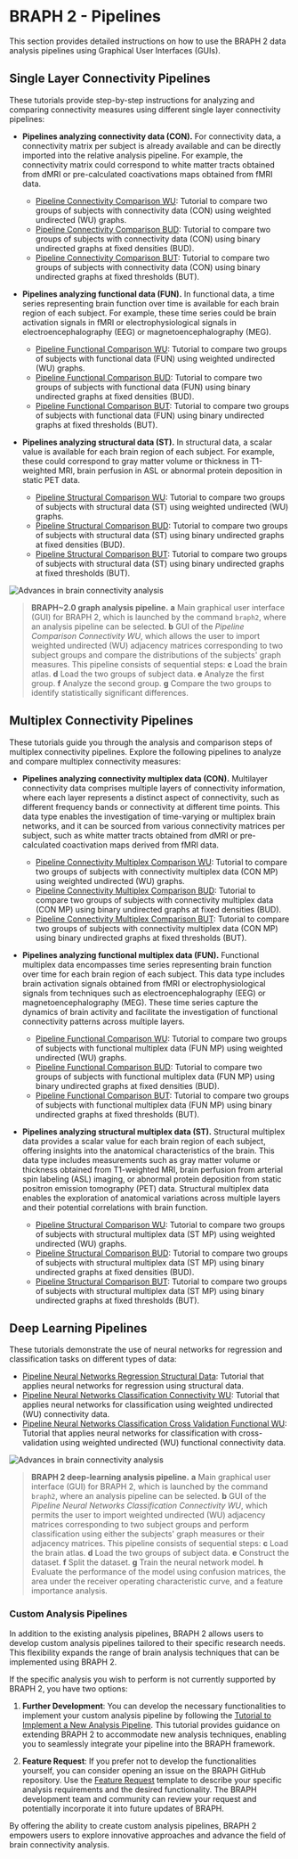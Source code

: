 # BRAPH 2 - Pipelines

This section provides detailed instructions on how to use the BRAPH 2 data analysis pipelines using Graphical User Interfaces (GUIs).

## Single Layer Connectivity Pipelines

These tutorials provide step-by-step instructions for analyzing and comparing connectivity measures using different single layer connectivity pipelines:

- **Pipelines analyzing connectivity data (CON).** For connectivity data, a connectivity matrix per subject is already available and can be directly imported into the relative analysis pipeline. For example, the connectivity matrix could correspond to white matter tracts obtained from dMRI or pre-calculated coactivations maps obtained from fMRI data.
  - [Pipeline Connectivity Comparison WU](tut_a_con_wu): Tutorial to compare two groups of subjects with connectivity data (CON) using weighted undirected (WU) graphs.
  - [Pipeline Connectivity Comparison BUD](tut_a_con_bud): Tutorial to compare two groups of subjects with connectivity data (CON) using binary undirected graphs at fixed densities (BUD).
  - [Pipeline Connectivity Comparison BUT](tut_a_con_but): Tutorial to compare two groups of subjects with connectivity data (CON) using binary undirected graphs at fixed thresholds (BUT).

- **Pipelines analyzing functional data (FUN).** In functional data, a time series representing brain function over time is available for each brain region of each subject. For example, these time series could be brain activation signals in fMRI or electrophysiological signals in electroencephalography (EEG) or magnetoencephalography (MEG). 
  - [Pipeline Functional Comparison WU](tut_a_fun_wu): Tutorial to compare two groups of subjects with functional data (FUN) using weighted undirected (WU) graphs.
  - [Pipeline Functional Comparison BUD](tut_a_fun_bud): Tutorial to compare two groups of subjects with functional data (FUN) using binary undirected graphs at fixed densities (BUD).
  - [Pipeline Functional Comparison BUT](tut_a_fun_but): Tutorial to compare two groups of subjects with functional data (FUN) using binary undirected graphs at fixed thresholds (BUT).

- **Pipelines analyzing structural data (ST).** In structural data, a scalar value is available for each brain region of each subject. For example, these could correspond to gray matter volume or thickness in T1-weighted MRI, brain perfusion in ASL or abnormal protein deposition in static PET data.
  - [Pipeline Structural Comparison WU](tut_a_st_wu): Tutorial to compare two groups of subjects with structural data (ST) using weighted undirected (WU) graphs.
  - [Pipeline Structural Comparison BUD](tut_a_st_bud): Tutorial to compare two groups of subjects with structural data (ST) using binary undirected graphs at fixed densities (BUD).
  - [Pipeline Structural Comparison BUT](tut_a_st_but): Tutorial to compare two groups of subjects with structural data (ST) using binary undirected graphs at fixed thresholds (BUT).

![Advances in brain connectivity analysis](pipeline-graph.png)
> 
> **BRAPH~2.0 graph analysis pipeline.**
> **a** Main graphical user interface (GUI) for BRAPH 2, which is launched by the command `braph2`, where an analysis pipeline can be selected.
> **b** GUI of the *Pipeline Comparison Connectivity WU*, which allows the user to import weighted undirected (WU) adjacency matrices corresponding to two subject groups and compare the distributions of the subjects' graph measures. This pipeline consists of sequential steps: 
> **c** Load the brain atlas.
> **d** Load the two groups of subject data.
> **e** Analyze the first group.
> **f** Analyze the second group.
> **g** Compare the two groups to identify statistically significant differences.

## Multiplex Connectivity Pipelines

These tutorials guide you through the analysis and comparison steps of multiplex connectivity pipelines. Explore the following pipelines to analyze and compare multiplex connectivity measures:

- **Pipelines analyzing connectivity multiplex data (CON).** Multilayer connectivity data comprises multiple layers of connectivity information, where each layer represents a distinct aspect of connectivity, such as different frequency bands or connectivity at different time points. This data type enables the investigation of time-varying or multiplex brain networks, and it can be sourced from various connectivity matrices per subject, such as white matter tracts obtained from dMRI or pre-calculated coactivation maps derived from fMRI data.
  - [Pipeline Connectivity Multiplex Comparison WU](tut_a_mp_con_wu): Tutorial to compare two groups of subjects with connectivity multiplex data (CON MP) using weighted undirected (WU) graphs.
  - [Pipeline Connectivity Multiplex Comparison BUD](tut_a_mp_con_bud): Tutorial to compare two groups of subjects with connectivity multiplex data (CON MP) using binary undirected graphs at fixed densities (BUD).
  - [Pipeline Connectivity Multiplex Comparison BUT](tut_a_mp_con_but): Tutorial to compare two groups of subjects with connectivity multiplex data (CON MP) using binary undirected graphs at fixed thresholds (BUT).

- **Pipelines analyzing functional multiplex data (FUN).** Functional multiplex data encompasses time series representing brain function over time for each brain region of each subject. This data type includes brain activation signals obtained from fMRI or electrophysiological signals from techniques such as electroencephalography (EEG) or magnetoencephalography (MEG). These time series capture the dynamics of brain activity and facilitate the investigation of functional connectivity patterns across multiple layers.
  - [Pipeline Functional Comparison WU](tut_a_mp_fun_wu): Tutorial to compare two groups of subjects with functional multiplex data (FUN MP) using weighted undirected (WU) graphs.
  - [Pipeline Functional Comparison BUD](tut_a_mp_fun_bud): Tutorial to compare two groups of subjects with functional multiplex data (FUN MP) using binary undirected graphs at fixed densities (BUD).
  - [Pipeline Functional Comparison BUT](tut_a_mp_fun_but): Tutorial to compare two groups of subjects with functional multiplex data (FUN MP) using binary undirected graphs at fixed thresholds (BUT).

- **Pipelines analyzing structural multiplex data (ST).** Structural multiplex data provides a scalar value for each brain region of each subject, offering insights into the anatomical characteristics of the brain. This data type includes measurements such as gray matter volume or thickness obtained from T1-weighted MRI, brain perfusion from arterial spin labeling (ASL) imaging, or abnormal protein deposition from static positron emission tomography (PET) data. Structural multiplex data enables the exploration of anatomical variations across multiple layers and their potential correlations with brain function.
  - [Pipeline Structural Comparison WU](tut_a_mp_st_wu): Tutorial to compare two groups of subjects with structural multiplex data (ST MP) using weighted undirected (WU) graphs.
  - [Pipeline Structural Comparison BUD](tut_a_mp_st_bud): Tutorial to compare two groups of subjects with structural multiplex data (ST MP) using binary undirected graphs at fixed densities (BUD).
  - [Pipeline Structural Comparison BUT](tut_a_mp_st_but): Tutorial to compare two groups of subjects with structural multiplex data (ST MP) using binary undirected graphs at fixed thresholds (BUT).

## Deep Learning Pipelines

These tutorials demonstrate the use of neural networks for regression and classification tasks on different types of data:
- [Pipeline Neural Networks Regression Structural Data](tut_nn_reg_st): Tutorial that applies neural networks for regression using structural data.
- [Pipeline Neural Networks Classification Connectivity WU](tut_nn_clss_con_wu): Tutorial that applies neural networks for classification using weighted undirected (WU) connectivity data.
- [Pipeline Neural Networks Classification Cross Validation Functional WU](tut_nn_clss_xval_fun_wu): Tutorial that applies neural networks for classification with cross-validation using weighted undirected (WU) functional connectivity data.

![Advances in brain connectivity analysis](pipeline-nn.png)
> 
> **BRAPH 2 deep-learning analysis pipeline.**
> **a** Main graphical user interface (GUI) for BRAPH 2, which is launched by the command `braph2`, where an analysis pipeline can be selected.
> **b** GUI of the *Pipeline Neural Networks Classification Connectivity WU*, which permits the user to import weighted undirected (WU) adjacency matrices corresponding to two subject groups and perform classification using either the subjects' graph measures or their adjacency matrices. This pipeline consists of sequential steps:
> **c** Load the brain atlas.
> **d** Load the two groups of subject data.
> **e** Construct the dataset.
> **f** Split the dataset.
> **g** Train the neural network model.
> **h** Evaluate the performance of the model using confusion matrices, the area under the receiver operating characteristic curve, and a feature importance analysis.

### Custom Analysis Pipelines

In addition to the existing analysis pipelines, BRAPH 2 allows users to develop custom analysis pipelines tailored to their specific research needs. This flexibility expands the range of brain analysis techniques that can be implemented using BRAPH 2.

If the specific analysis you wish to perform is not currently supported by BRAPH 2, you have two options:

1. **Further Development**: You can develop the necessary functionalities to implement your custom analysis pipeline by following the [Tutorial to Implement a New Analysis Pipeline](../developers/dev_pipeline). This tutorial provides guidance on extending BRAPH 2 to accommodate new analysis techniques, enabling you to seamlessly integrate your pipeline into the BRAPH framework.

2. **Feature Request**: If you prefer not to develop the functionalities yourself, you can consider opening an issue on the BRAPH GitHub repository. Use the [Feature Request](../../../../issues/new/choose) template to describe your specific analysis requirements and the desired functionality. The BRAPH development team and community can review your request and potentially incorporate it into future updates of BRAPH.

By offering the ability to create custom analysis pipelines, BRAPH 2 empowers users to explore innovative approaches and advance the field of brain connectivity analysis.

